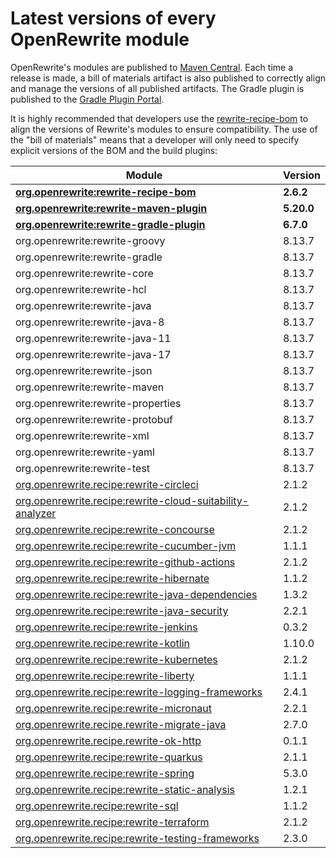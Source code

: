 # Latest versions of every OpenRewrite module

OpenRewrite's modules are published to [Maven Central](https://search.maven.org/search?q=org.openrewrite). Each time a release is made, a bill of materials artifact is also published to correctly align and manage the versions of all published artifacts. The Gradle plugin is published to the [Gradle Plugin Portal](https://plugins.gradle.org/plugin/org.openrewrite.rewrite).

It is highly recommended that developers use the [rewrite-recipe-bom](https://github.com/openrewrite/rewrite-recipe-bom) to align the versions of Rewrite's modules to ensure compatibility. The use of the "bill of materials" means that a developer will only need to specify explicit versions of the BOM and the build plugins:

| Module                                                                                                                         | Version    |
| ------------------------------------------------------------------------------------------------------------------------------ | ---------- |
| [**org.openrewrite:rewrite-recipe-bom**](https://github.com/openrewrite/rewrite-recipe-bom)                                    | **2.6.2**  |
| [**org.openrewrite:rewrite-maven-plugin**](https://github.com/openrewrite/rewrite-maven-plugin)                                | **5.20.0** |
| [**org.openrewrite:rewrite-gradle-plugin**](https://github.com/openrewrite/rewrite-gradle-plugin)                              | **6.7.0**  |
| org.openrewrite:rewrite-groovy                                                                                                 | 8.13.7     |
| org.openrewrite:rewrite-gradle                                                                                                 | 8.13.7     |
| org.openrewrite:rewrite-core                                                                                                   | 8.13.7     |
| org.openrewrite:rewrite-hcl                                                                                                    | 8.13.7     |
| org.openrewrite:rewrite-java                                                                                                   | 8.13.7     |
| org.openrewrite:rewrite-java-8                                                                                                 | 8.13.7     |
| org.openrewrite:rewrite-java-11                                                                                                | 8.13.7     |
| org.openrewrite:rewrite-java-17                                                                                                | 8.13.7     |
| org.openrewrite:rewrite-json                                                                                                   | 8.13.7     |
| org.openrewrite:rewrite-maven                                                                                                  | 8.13.7     |
| org.openrewrite:rewrite-properties                                                                                             | 8.13.7     |
| org.openrewrite:rewrite-protobuf                                                                                               | 8.13.7     |
| org.openrewrite:rewrite-xml                                                                                                    | 8.13.7     |
| org.openrewrite:rewrite-yaml                                                                                                   | 8.13.7     |
| org.openrewrite:rewrite-test                                                                                                   | 8.13.7     |
| [org.openrewrite.recipe:rewrite-circleci](https://github.com/openrewrite/rewrite-circleci)                                     | 2.1.2      |
| [org.openrewrite.recipe:rewrite-cloud-suitability-analyzer](https://github.com/openrewrite/rewrite-cloud-suitability-analyzer) | 2.1.2      |
| [org.openrewrite.recipe:rewrite-concourse](https://github.com/openrewrite/rewrite-concourse)                                   | 2.1.2      |
| [org.openrewrite.recipe:rewrite-cucumber-jvm](https://github.com/openrewrite/rewrite-cucumber-jvm)                             | 1.1.1      |
| [org.openrewrite.recipe:rewrite-github-actions](https://github.com/openrewrite/rewrite-github-actions)                         | 2.1.2      |
| [org.openrewrite.recipe:rewrite-hibernate](https://github.com/openrewrite/rewrite-hibernate)                                   | 1.1.2      |
| [org.openrewrite.recipe:rewrite-java-dependencies](https://github.com/openrewrite/rewrite-java-dependencies)                   | 1.3.2      |
| [org.openrewrite.recipe:rewrite-java-security](https://github.com/openrewrite/rewrite-java-security)                           | 2.2.1      |
| [org.openrewrite.recipe:rewrite-jenkins](https://github.com/openrewrite/rewrite-jenkins)                                       | 0.3.2      |
| [org.openrewrite.recipe:rewrite-kotlin](https://github.com/openrewrite/rewrite-kotlin)                                         | 1.10.0     |
| [org.openrewrite.recipe:rewrite-kubernetes](https://github.com/openrewrite/rewrite-kubernetes)                                 | 2.1.2      |
| [org.openrewrite.recipe:rewrite-liberty](https://github.com/openrewrite/rewrite-liberty)                                       | 1.1.1      |
| [org.openrewrite.recipe:rewrite-logging-frameworks](https://github.com/openrewrite/rewrite-logging-frameworks)                 | 2.4.1      |
| [org.openrewrite.recipe:rewrite-micronaut](https://github.com/openrewrite/rewrite-micronaut)                                   | 2.2.1      |
| [org.openrewrite.recipe.rewrite-migrate-java](https://github.com/openrewrite/rewrite-migrate-java)                             | 2.7.0      |
| [org.openrewrite.recipe.rewrite-ok-http](https://github.com/openrewrite/rewrite-okhttp)                                        | 0.1.1      |
| [org.openrewrite.recipe:rewrite-quarkus](https://github.com/openrewrite/rewrite-quarkus)                                       | 2.1.1      |
| [org.openrewrite.recipe:rewrite-spring](https://github.com/openrewrite/rewrite-spring)                                         | 5.3.0      |
| [org.openrewrite.recipe:rewrite-static-analysis](https://github.com/openrewrite/rewrite-static-analysis)                       | 1.2.1      |
| [org.openrewrite.recipe:rewrite-sql](https://github.com/openrewrite/rewrite-sql)                                               | 1.1.2      |
| [org.openrewrite.recipe:rewrite-terraform](https://github.com/openrewrite/rewrite-terraform)                                   | 2.1.2      |
| [org.openrewrite.recipe:rewrite-testing-frameworks](https://github.com/openrewrite/rewrite-testing-frameworks)                 | 2.3.0      |
